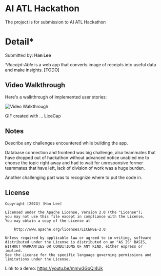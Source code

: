 # AI ATL Hackathon

The project is for submission to AI ATL Hackathon

# Detail*

Submitted by: **Han Lee**

**Receipt-Able* is a web app that converts image of receipts into useful data and make insights. [TODO] 
 
## Video Walkthrough

Here's a walkthrough of implemented user stories:

<img src='https://imgur.com/gallery/8iY3LQZ' title='Video Walkthrough' width='' alt='Video Walkthrough' />

<!-- Replace this with whatever GIF tool you used! -->
GIF created with ... LiceCap  
<!-- Recommended tools:
[Kap](https://getkap.co/) for macOS
[ScreenToGif](https://www.screentogif.com/) for Windows
[peek](https://github.com/phw/peek) for Linux. -->

## Notes

Describe any challenges encountered while building the app.

Database connection and frontend was big challenge, also teammates that have dropped out of hackathon without advanced notice unabled me to choose the topic right away and had to wait for unresponsive former teammates that have left, lack of division of work was a huge burden.

Another challenging part was to recognize where to put the code in. 

## License

    Copyright [2023] [Han Lee]

    Licensed under the Apache License, Version 2.0 (the "License");
    you may not use this file except in compliance with the License.
    You may obtain a copy of the License at

        http://www.apache.org/licenses/LICENSE-2.0

    Unless required by applicable law or agreed to in writing, software
    distributed under the License is distributed on an "AS IS" BASIS,
    WITHOUT WARRANTIES OR CONDITIONS OF ANY KIND, either express or implied.
    See the License for the specific language governing permissions and
    limitations under the License.






Link to a demo: https://youtu.be/mmw3GoQl4Uk
